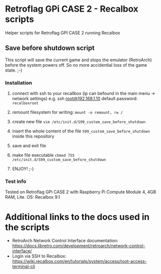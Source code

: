 # Retroflag GPi CASE 2 - Recalbox scripts
Helper scripts for Retroflag GPI CASE 2 running Recalbox

## Save before shutdown script
This script will save the current game and stops the emulator (RetroArch) before the system powers off.
So no more accidential loss of the game state. ;-)
 
### Installation
1. 	connect with ssh to your recallbox (ip can befound in the main menu -> network settings) e.g. ssh root@192.168.1.10
 		default password: `recalboxroot` 

2. 	remount filesystem for writing:
		`mount -o remount, rw /`

3. 	create new file
		`vim /etc/init.d/S99_custom_save_before_shutdown`

4.	insert the whole content of the file `S99_custom_save_before_shutdown` inside this repository

5.	save and exit file

6. 	make file executable
		`chmod 755 /etc/init.d/S99_custom_save_before_shutdown`

7. 	ENJOY! ;-)

### Test info
Tested on Retroflag GPi CASE 2 with Raspberry Pi Compute Module 4, 4GB RAM, Lite.
OS: Recalbox 9.1


# Additional links to the docs used in the scripts
- RetroArch Network Control Interface documentation: https://docs.libretro.com/development/retroarch/network-control-interface/
- Login via SSH to Recalbox: https://wiki.recalbox.com/en/tutorials/system/access/root-access-terminal-cli
